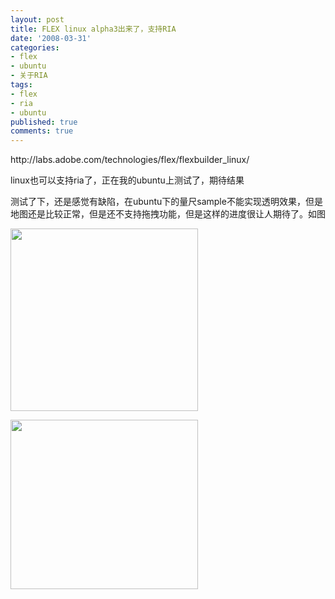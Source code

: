 ```yaml
---
layout: post
title: FLEX linux alpha3出来了，支持RIA
date: '2008-03-31'
categories:
- flex
- ubuntu
- 关于RIA
tags:
- flex
- ria
- ubuntu
published: true
comments: true
---
```

<p>http://labs.adobe.com/technologies/flex/flexbuilder_linux/</p>

<p>linux也可以支持ria了，正在我的ubuntu上测试了，期待结果</p>

<p>测试了下，还是感觉有缺陷，在ubuntu下的量尺sample不能实现透明效果，但是地图还是比较正常，但是还不支持拖拽功能，但是这样的进度很让人期待了。如图</p>

<p><a href="{{urls.media}}/2008/03/2008-03-31-222123_664x647_scrot.png"><img class="alignnone size-medium wp-image-139" title="2008-03-31-222123_664x647_scrot" src="{{urls.media}}/2008/03/2008-03-31-222123_664x647_scrot-300x292.png" alt="" width="300" height="292" /></a></p>

<p><a href="{{urls.media}}/2008/03/2008-03-31-222111_712x645_scrot.png"><img class="alignnone size-medium wp-image-140" title="2008-03-31-222111_712x645_scrot" src="{{urls.media}}/2008/03/2008-03-31-222111_712x645_scrot-300x271.png" alt="" width="300" height="271" /></a></p>
